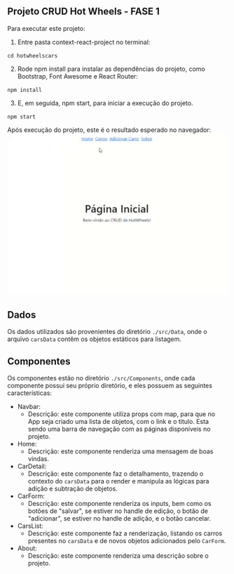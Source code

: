 ## Projeto CRUD Hot Wheels - FASE 1
Para executar este projeto:

1. Entre pasta context-react-project no terminal:
```
cd hotwheelscars
```

2. Rode npm install para instalar as dependências do projeto, como Bootstrap, Font Awesome e React Router:

```
npm install
```

3. E, em seguida, npm start, para iniciar a execução do projeto.

```
npm start
```
Após execução do projeto, este é o resultado esperado no navegador:
![Gif mostrando o resultado esperado ao rodar este projeto](./resultado.gif)

## Dados
Os dados utilizados são provenientes do diretório `./src/Data`, onde o arquivo `carsData` contêm os objetos estáticos para listagem.

## Componentes

Os componentes estão no diretório `./src/Components`, onde cada componente possui seu próprio diretório, e eles possuem as seguintes características:
- Navbar:
    - Descrição: este componente utiliza props com map, para que no App seja criado uma lista de objetos, com o link e o titulo. Esta sendo uma barra de navegação com as páginas disponíveis no projeto.
- Home:
    - Descrição: este componente renderiza uma mensagem de boas vindas.
- CarDetail:
    - Descrição: este componente faz o detalhamento, trazendo o contexto do `carsData` para o render e manipula as lógicas para adição e subtração de objetos.
- CarForm:
    - Descrição: este componente renderiza os inputs, bem como os botões de "salvar", se estiver no handle de edição, o botão de "adicionar", se estiver no handle de adição, e o botão cancelar.
- CarsList:
    - Descrição: este componente faz a renderização, listando os carros presentes no `carsData` e de novos objetos adicionados pelo `CarForm`.
- About:
    - Descrição: este componente renderiza uma descrição sobre o projeto.